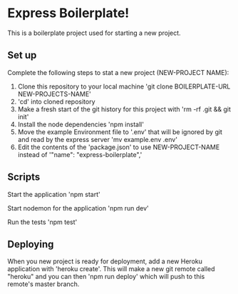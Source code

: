 # Express Boilerplate!

This is a boilerplate project used for starting a new project.

## Set up

Complete the following steps to stat a new project (NEW-PROJECT NAME):

1. Clone this repository to your local machine 'git clone BOILERPLATE-URL NEW-PROJECTS-NAME'
2. 'cd' into cloned repository
3. Make a fresh start of the git history for this project with 'rm -rf .git && git init'
4. Install the node dependencies 'npm install'
5. Move the example Environment file to '.env' that will be ignored by git and read by the express server 'mv example.env .env'
6. Edit the contents of the 'package.json' to use NEW-PROJECT-NAME instead of '"name": "express-boilerplate",'

## Scripts

Start the application 'npm start'

Start nodemon for the application 'npm run dev'

Run the tests 'npm test'

## Deploying

When you new project is ready for deployment, add a new Heroku application with 'heroku create'. This will make a new git remote called "heroku" and you can then 'npm run deploy' which will push to this remote's master branch.
